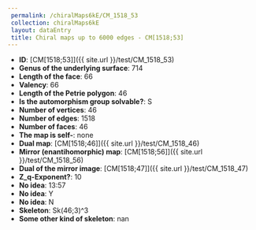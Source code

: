 ```yaml
--- 
 permalink: /chiralMaps6kE/CM_1518_53 
 collection: chiralMaps6kE
 layout: dataEntry
 title: Chiral maps up to 6000 edges - CM[1518;53]
---
```


- **ID**: [CM[1518;53]]({{ site.url }}/test/CM_1518_53)
- **Genus of the underlying surface**: 714
- **Length of the face**: 66
- **Valency**: 66
- **Length of the Petrie polygon**: 46
- **Is the automorphism group solvable?**: S
- **Number of vertices**: 46
- **Number of edges**: 1518
- **Number of faces**: 46
- **The map is self-**: none
- **Dual map**: [CM[1518;46]]({{ site.url }}/test/CM_1518_46)
- **Mirror (enantihomorphic) map**: [CM[1518;56]]({{ site.url }}/test/CM_1518_56)
- **Dual of the mirror image**: [CM[1518;47]]({{ site.url }}/test/CM_1518_47)
- **Z_q-Exponent?**: 10
- **No idea**:  13:57
- **No idea**: Y
- **No idea**: N
- **Skeleton**: Sk(46;3)^3
- **Some other kind of skeleton**: nan
